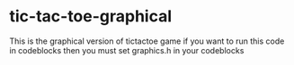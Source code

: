 # tic-tac-toe-graphical
This is the graphical version of tictactoe game
if you want to run this code in codeblocks then you must set graphics.h in your codeblocks 
